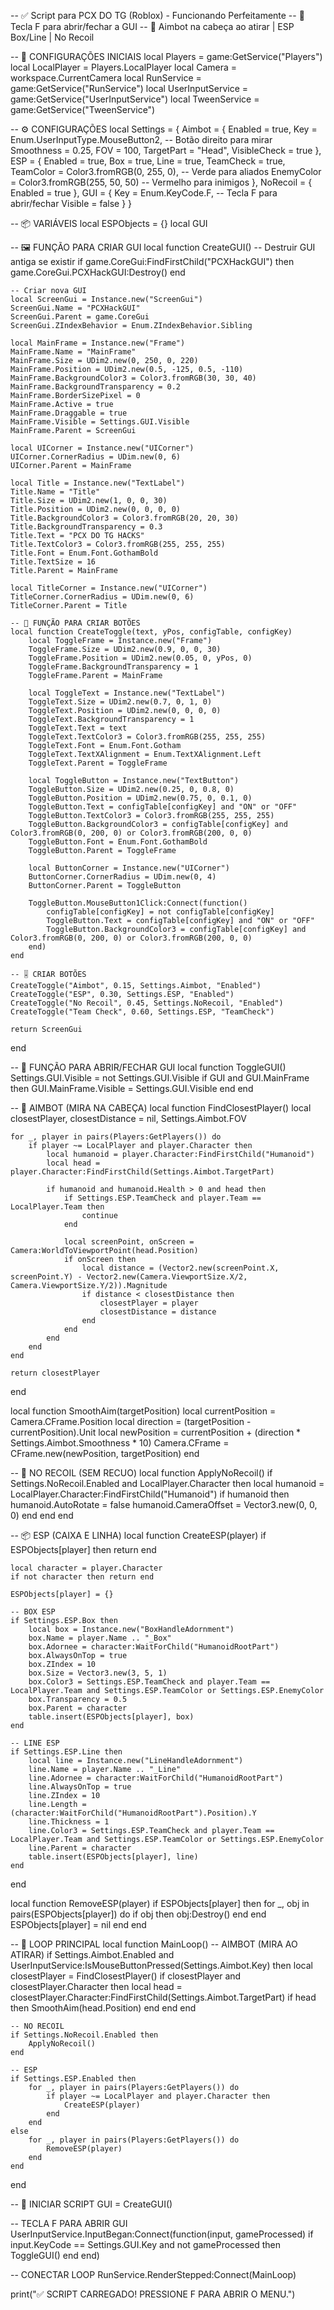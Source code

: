 -- ✅ Script para PCX DO TG (Roblox) - Funcionando Perfeitamente
-- 🔑 Tecla F para abrir/fechar a GUI
-- 🎯 Aimbot na cabeça ao atirar | ESP Box/Line | No Recoil

-- 🔧 CONFIGURAÇÕES INICIAIS
local Players = game:GetService("Players")
local LocalPlayer = Players.LocalPlayer
local Camera = workspace.CurrentCamera
local RunService = game:GetService("RunService")
local UserInputService = game:GetService("UserInputService")
local TweenService = game:GetService("TweenService")

-- ⚙️ CONFIGURAÇÕES
local Settings = {
    Aimbot = {
        Enabled = true,
        Key = Enum.UserInputType.MouseButton2, -- Botão direito para mirar
        Smoothness = 0.25,
        FOV = 100,
        TargetPart = "Head",
        VisibleCheck = true
    },
    ESP = {
        Enabled = true,
        Box = true,
        Line = true,
        TeamCheck = true,
        TeamColor = Color3.fromRGB(0, 255, 0), -- Verde para aliados
        EnemyColor = Color3.fromRGB(255, 50, 50) -- Vermelho para inimigos
    },
    NoRecoil = {
        Enabled = true
    },
    GUI = {
        Key = Enum.KeyCode.F, -- Tecla F para abrir/fechar
        Visible = false
    }
}

-- 📦 VARIÁVEIS
local ESPObjects = {}
local GUI

-- 🖼️ FUNÇÃO PARA CRIAR GUI
local function CreateGUI()
    -- Destruir GUI antiga se existir
    if game.CoreGui:FindFirstChild("PCXHackGUI") then
        game.CoreGui.PCXHackGUI:Destroy()
    end

    -- Criar nova GUI
    local ScreenGui = Instance.new("ScreenGui")
    ScreenGui.Name = "PCXHackGUI"
    ScreenGui.Parent = game.CoreGui
    ScreenGui.ZIndexBehavior = Enum.ZIndexBehavior.Sibling

    local MainFrame = Instance.new("Frame")
    MainFrame.Name = "MainFrame"
    MainFrame.Size = UDim2.new(0, 250, 0, 220)
    MainFrame.Position = UDim2.new(0.5, -125, 0.5, -110)
    MainFrame.BackgroundColor3 = Color3.fromRGB(30, 30, 40)
    MainFrame.BackgroundTransparency = 0.2
    MainFrame.BorderSizePixel = 0
    MainFrame.Active = true
    MainFrame.Draggable = true
    MainFrame.Visible = Settings.GUI.Visible
    MainFrame.Parent = ScreenGui

    local UICorner = Instance.new("UICorner")
    UICorner.CornerRadius = UDim.new(0, 6)
    UICorner.Parent = MainFrame

    local Title = Instance.new("TextLabel")
    Title.Name = "Title"
    Title.Size = UDim2.new(1, 0, 0, 30)
    Title.Position = UDim2.new(0, 0, 0, 0)
    Title.BackgroundColor3 = Color3.fromRGB(20, 20, 30)
    Title.BackgroundTransparency = 0.3
    Title.Text = "PCX DO TG HACKS"
    Title.TextColor3 = Color3.fromRGB(255, 255, 255)
    Title.Font = Enum.Font.GothamBold
    Title.TextSize = 16
    Title.Parent = MainFrame

    local TitleCorner = Instance.new("UICorner")
    TitleCorner.CornerRadius = UDim.new(0, 6)
    TitleCorner.Parent = Title

    -- 🔘 FUNÇÃO PARA CRIAR BOTÕES
    local function CreateToggle(text, yPos, configTable, configKey)
        local ToggleFrame = Instance.new("Frame")
        ToggleFrame.Size = UDim2.new(0.9, 0, 0, 30)
        ToggleFrame.Position = UDim2.new(0.05, 0, yPos, 0)
        ToggleFrame.BackgroundTransparency = 1
        ToggleFrame.Parent = MainFrame

        local ToggleText = Instance.new("TextLabel")
        ToggleText.Size = UDim2.new(0.7, 0, 1, 0)
        ToggleText.Position = UDim2.new(0, 0, 0, 0)
        ToggleText.BackgroundTransparency = 1
        ToggleText.Text = text
        ToggleText.TextColor3 = Color3.fromRGB(255, 255, 255)
        ToggleText.Font = Enum.Font.Gotham
        ToggleText.TextXAlignment = Enum.TextXAlignment.Left
        ToggleText.Parent = ToggleFrame

        local ToggleButton = Instance.new("TextButton")
        ToggleButton.Size = UDim2.new(0.25, 0, 0.8, 0)
        ToggleButton.Position = UDim2.new(0.75, 0, 0.1, 0)
        ToggleButton.Text = configTable[configKey] and "ON" or "OFF"
        ToggleButton.TextColor3 = Color3.fromRGB(255, 255, 255)
        ToggleButton.BackgroundColor3 = configTable[configKey] and Color3.fromRGB(0, 200, 0) or Color3.fromRGB(200, 0, 0)
        ToggleButton.Font = Enum.Font.GothamBold
        ToggleButton.Parent = ToggleFrame

        local ButtonCorner = Instance.new("UICorner")
        ButtonCorner.CornerRadius = UDim.new(0, 4)
        ButtonCorner.Parent = ToggleButton

        ToggleButton.MouseButton1Click:Connect(function()
            configTable[configKey] = not configTable[configKey]
            ToggleButton.Text = configTable[configKey] and "ON" or "OFF"
            ToggleButton.BackgroundColor3 = configTable[configKey] and Color3.fromRGB(0, 200, 0) or Color3.fromRGB(200, 0, 0)
        end)
    end

    -- 🎚️ CRIAR BOTÕES
    CreateToggle("Aimbot", 0.15, Settings.Aimbot, "Enabled")
    CreateToggle("ESP", 0.30, Settings.ESP, "Enabled")
    CreateToggle("No Recoil", 0.45, Settings.NoRecoil, "Enabled")
    CreateToggle("Team Check", 0.60, Settings.ESP, "TeamCheck")

    return ScreenGui
end

-- 🔄 FUNÇÃO PARA ABRIR/FECHAR GUI
local function ToggleGUI()
    Settings.GUI.Visible = not Settings.GUI.Visible
    if GUI and GUI.MainFrame then
        GUI.MainFrame.Visible = Settings.GUI.Visible
    end
end

-- 🎯 AIMBOT (MIRA NA CABEÇA)
local function FindClosestPlayer()
    local closestPlayer, closestDistance = nil, Settings.Aimbot.FOV

    for _, player in pairs(Players:GetPlayers()) do
        if player ~= LocalPlayer and player.Character then
            local humanoid = player.Character:FindFirstChild("Humanoid")
            local head = player.Character:FindFirstChild(Settings.Aimbot.TargetPart)

            if humanoid and humanoid.Health > 0 and head then
                if Settings.ESP.TeamCheck and player.Team == LocalPlayer.Team then
                    continue
                end

                local screenPoint, onScreen = Camera:WorldToViewportPoint(head.Position)
                if onScreen then
                    local distance = (Vector2.new(screenPoint.X, screenPoint.Y) - Vector2.new(Camera.ViewportSize.X/2, Camera.ViewportSize.Y/2)).Magnitude
                    if distance < closestDistance then
                        closestPlayer = player
                        closestDistance = distance
                    end
                end
            end
        end
    end

    return closestPlayer
end

local function SmoothAim(targetPosition)
    local currentPosition = Camera.CFrame.Position
    local direction = (targetPosition - currentPosition).Unit
    local newPosition = currentPosition + (direction * Settings.Aimbot.Smoothness * 10)
    Camera.CFrame = CFrame.new(newPosition, targetPosition)
end

-- 🔫 NO RECOIL (SEM RECUO)
local function ApplyNoRecoil()
    if Settings.NoRecoil.Enabled and LocalPlayer.Character then
        local humanoid = LocalPlayer.Character:FindFirstChild("Humanoid")
        if humanoid then
            humanoid.AutoRotate = false
            humanoid.CameraOffset = Vector3.new(0, 0, 0)
        end
    end
end

-- 📦 ESP (CAIXA E LINHA)
local function CreateESP(player)
    if ESPObjects[player] then return end

    local character = player.Character
    if not character then return end

    ESPObjects[player] = {}

    -- BOX ESP
    if Settings.ESP.Box then
        local box = Instance.new("BoxHandleAdornment")
        box.Name = player.Name .. "_Box"
        box.Adornee = character:WaitForChild("HumanoidRootPart")
        box.AlwaysOnTop = true
        box.ZIndex = 10
        box.Size = Vector3.new(3, 5, 1)
        box.Color3 = Settings.ESP.TeamCheck and player.Team == LocalPlayer.Team and Settings.ESP.TeamColor or Settings.ESP.EnemyColor
        box.Transparency = 0.5
        box.Parent = character
        table.insert(ESPObjects[player], box)
    end

    -- LINE ESP
    if Settings.ESP.Line then
        local line = Instance.new("LineHandleAdornment")
        line.Name = player.Name .. "_Line"
        line.Adornee = character:WaitForChild("HumanoidRootPart")
        line.AlwaysOnTop = true
        line.ZIndex = 10
        line.Length = (character:WaitForChild("HumanoidRootPart").Position).Y
        line.Thickness = 1
        line.Color3 = Settings.ESP.TeamCheck and player.Team == LocalPlayer.Team and Settings.ESP.TeamColor or Settings.ESP.EnemyColor
        line.Parent = character
        table.insert(ESPObjects[player], line)
    end
end

local function RemoveESP(player)
    if ESPObjects[player] then
        for _, obj in pairs(ESPObjects[player]) do
            if obj then obj:Destroy() end
        end
        ESPObjects[player] = nil
    end
end

-- 🔄 LOOP PRINCIPAL
local function MainLoop()
    -- AIMBOT (MIRA AO ATIRAR)
    if Settings.Aimbot.Enabled and UserInputService:IsMouseButtonPressed(Settings.Aimbot.Key) then
        local closestPlayer = FindClosestPlayer()
        if closestPlayer and closestPlayer.Character then
            local head = closestPlayer.Character:FindFirstChild(Settings.Aimbot.TargetPart)
            if head then
                SmoothAim(head.Position)
            end
        end
    end

    -- NO RECOIL
    if Settings.NoRecoil.Enabled then
        ApplyNoRecoil()
    end

    -- ESP
    if Settings.ESP.Enabled then
        for _, player in pairs(Players:GetPlayers()) do
            if player ~= LocalPlayer and player.Character then
                CreateESP(player)
            end
        end
    else
        for _, player in pairs(Players:GetPlayers()) do
            RemoveESP(player)
        end
    end
end

-- 🏁 INICIAR SCRIPT
GUI = CreateGUI()

-- TECLA F PARA ABRIR GUI
UserInputService.InputBegan:Connect(function(input, gameProcessed)
    if input.KeyCode == Settings.GUI.Key and not gameProcessed then
        ToggleGUI()
    end
end)

-- CONECTAR LOOP
RunService.RenderStepped:Connect(MainLoop)

print("✅ SCRIPT CARREGADO! PRESSIONE F PARA ABRIR O MENU.")
